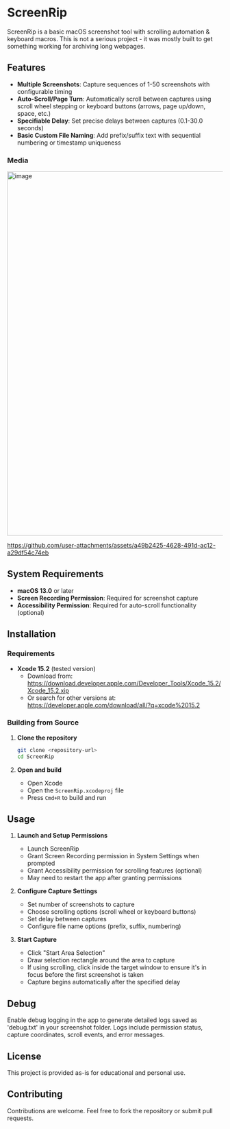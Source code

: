 # ScreenRip

ScreenRip is a basic macOS screenshot tool with scrolling automation & keyboard macros. This is not a serious project - it was mostly built to get something working for archiving long webpages.
## Features

- **Multiple Screenshots**: Capture sequences of 1-50 screenshots with configurable timing
- **Auto-Scroll/Page Turn**: Automatically scroll between captures using scroll wheel stepping or keyboard buttons (arrows, page up/down, space, etc.)
- **Specifiable Delay**: Set precise delays between captures (0.1-30.0 seconds)
- **Basic Custom File Naming**: Add prefix/suffix text with sequential numbering or timestamp uniqueness

### Media
<img width="1080" height="850" alt="image" src="https://github.com/user-attachments/assets/889ddb23-d907-47c1-be44-ca14c167cf4d" />


https://github.com/user-attachments/assets/a49b2425-4628-491d-ac12-a29df54c74eb



## System Requirements

- **macOS 13.0** or later
- **Screen Recording Permission**: Required for screenshot capture
- **Accessibility Permission**: Required for auto-scroll functionality (optional)

## Installation

### Requirements
- **Xcode 15.2** (tested version)
    - Download from: https://download.developer.apple.com/Developer_Tools/Xcode_15.2/Xcode_15.2.xip
    - Or search for other versions at: https://developer.apple.com/download/all/?q=xcode%2015.2

### Building from Source

1. **Clone the repository**
   ```bash
   git clone <repository-url>
   cd ScreenRip
   ```

2. **Open and build**
   - Open Xcode
   - Open the `ScreenRip.xcodeproj` file
   - Press `Cmd+R` to build and run

## Usage

1. **Launch and Setup Permissions**
   - Launch ScreenRip
   - Grant Screen Recording permission in System Settings when prompted
   - Grant Accessibility permission for scrolling features (optional)
   - May need to restart the app after granting permissions

2. **Configure Capture Settings**
   - Set number of screenshots to capture
   - Choose scrolling options (scroll wheel or keyboard buttons)
   - Set delay between captures
   - Configure file name options (prefix, suffix, numbering)

3. **Start Capture**
   - Click "Start Area Selection"
   - Draw selection rectangle around the area to capture
   - If using scrolling, click inside the target window to ensure it's in focus before the first screenshot is taken
   - Capture begins automatically after the specified delay

## Debug

Enable debug logging in the app to generate detailed logs saved as 'debug.txt' in your screenshot folder. Logs include permission status, capture coordinates, scroll events, and error messages.

## License

This project is provided as-is for educational and personal use.

## Contributing

Contributions are welcome. Feel free to fork the repository or submit pull requests.
